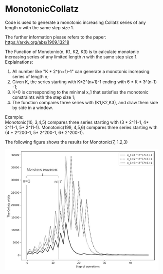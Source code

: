 # MonotonicCollatz
Code  is used to generate a monotonic increasing Collatz series of any length $n$ with the same step size 1.

The further information please refers to the paper:
  https://arxiv.org/abs/1909.13218

The Function of Monotonic(n, K1, K2, K3) is to calculate monotonic increasing series of any limited length $n$ with the same step size 1.
   Explainations:         
   1) All number like "K * 2^(n+1)-1" can generate a monotonic increasing series of length n;
   2) Given K, the series starting with  K*2^(n+1)-1 ending with 6 * K * 3^(n-1) -1;
   3) K=0 is corresponding to the minimal x_1 that satisfies the monotonic constraints with the step size 1;
   4) The function compares three series with (K1,K2,K3), and draw them side by side in a window.
      
   Example:  
      Monotonic(10,  3,4,5) compares three series starting with (3 * 2^11-1, 4* 2^11-1, 5* 2^11-1).
      Monotonic(199, 4,5,6) compares three series starting with (4 * 2^200-1, 5* 2^200-1, 6* 2^200-1).
      
  The following figure shows the results for Monotonic(7, 1,2,3)    
  

  
 ![image](https://github.com/lilj999/MonotonicCollatz/blob/master/sim_incr.jpg)
